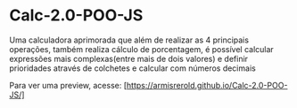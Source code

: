 # Calc-2.0-POO-JS
Uma calculadora aprimorada que além de realizar as 4 principais operações, também realiza cálculo de porcentagem, é possível calcular expressões mais complexas(entre mais de dois valores) e definir prioridades através de colchetes e calcular com números decimais

Para ver uma preview, acesse: [https://armisrerold.github.io/Calc-2.0-POO-JS/]
